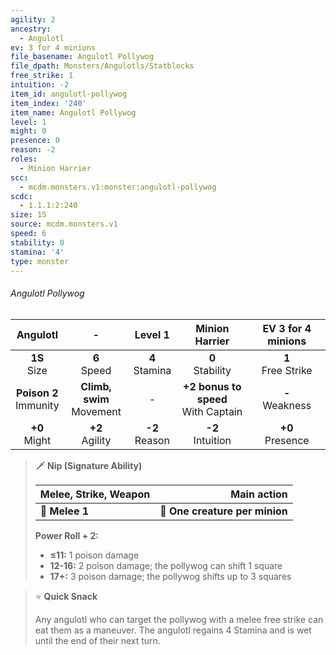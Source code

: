 ```yaml
---
agility: 2
ancestry:
  - Angulotl
ev: 3 for 4 minions
file_basename: Angulotl Pollywog
file_dpath: Monsters/Angulotls/Statblocks
free_strike: 1
intuition: -2
item_id: angulotl-pollywog
item_index: '240'
item_name: Angulotl Pollywog
level: 1
might: 0
presence: 0
reason: -2
roles:
  - Minion Harrier
scc:
  - mcdm.monsters.v1:monster:angulotl-pollywog
scdc:
  - 1.1.1:2:240
size: 1S
source: mcdm.monsters.v1
speed: 6
stability: 0
stamina: '4'
type: monster
---
```


###### Angulotl Pollywog

|          Angulotl          |               -               |      Level 1       |             Minion Harrier              |   EV 3 for 4 minions   |
| :------------------------: | :---------------------------: | :----------------: | :-------------------------------------: | :--------------------: |
|      **1S**<br/> Size      |       **6**<br/> Speed        | **4**<br/> Stamina |          **0**<br/> Stability           | **1**<br/> Free Strike |
| **Poison 2**<br/> Immunity | **Climb, swim**<br/> Movement |         -          | **+2 bonus to speed**<br/> With Captain |  **-**<br/> Weakness   |
|     **+0**<br/> Might      |      **+2**<br/> Agility      | **-2**<br/> Reason |          **-2**<br/> Intuition          |  **+0**<br/> Presence  |

<!-- -->
> 🗡 **Nip (Signature Ability)**
>
> | **Melee, Strike, Weapon** |                **Main action** |
> | ------------------------- | -----------------------------: |
> | **📏 Melee 1**            | **🎯 One creature per minion** |
>
> **Power Roll + 2:**
>
> - **≤11:** 1 poison damage
> - **12-16:** 2 poison damage; the pollywog can shift 1 square
> - **17+:** 3 poison damage; the pollywog shifts up to 3 squares

<!-- -->
> ⭐️ **Quick Snack**
>
> Any angulotl who can target the pollywog with a melee free strike can eat them as a maneuver. The angulotl regains 4 Stamina and is wet until the end of their next turn.
